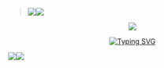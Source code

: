 ><img src='https://i.imgur.com/LyHic3i.gif'/></a><a><img src='https://i.imgur.com/LyHic3i.gif'/></a>
<p align="center">
<img src="https://telegra.ph/file/6fea4e5e00bc0d9395f15.jpg"/> 
<p align="center">
  <a href="https://telegra.ph/file/6fea4e5e00bc0d9395f15.jpg"><img
  <a href="https://git.io/typing-svg"><img src="https://readme-typing-svg.demolab.com?font=EB+Garamond&weight=800&size=28&duration=4000&pause=1000&random=false&width=435&lines=+.Kavi_EXE+V1+-BOT.;DEVELOPED+BY+KAVI_EXE+LORD;REALESE+DATE+10%2F10%2F2024." alt="Typing SVG" /></a>
</p>
<a><img src='https://i.imgur.com/LyHic3i.gif'/></a><a><img src='https://i.imgur.com/LyHic3i.gif'/></a>

